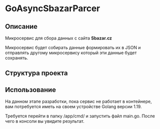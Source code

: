 # GoAsyncSbazarParcer

## Описание 

Микросервис для сбора данных с сайта **Sbazar.cz**

Микросервис будет собирать данные формировать их в JSON и отправлять другому микросервису который эти данные будет сохранять.

## Структура проекта

## Использование

На данном этапе разработки, пока сервис не работает в контейнере, вам потребуется иметь на своем устройстве Golang версии 1.19.

Требуется перейти в папку /app/cmd/ и запустить файл main.go. После чего в консоли вы увидите результат.